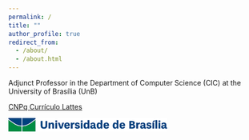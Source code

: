 ```yaml
---
permalink: /
title: ""
author_profile: true
redirect_from: 
  - /about/
  - /about.html
---
```



Adjunct Professor in the Department of Computer Science (CIC) at the University of Brasília (UnB) 

[CNPq Currículo Lattes](http://lattes.cnpq.br/1193412523364471)


![UnB](/images/as_comp_cor.gif)


<!-- Google Calendar Appointment Scheduling begin -->
<link href="https://calendar.google.com/calendar/scheduling-button-script.css" rel="stylesheet">
<script src="https://calendar.google.com/calendar/scheduling-button-script.js" async></script>
<script>
(function() {
  var target = document.currentScript;
  window.addEventListener('load', function() {
    calendar.schedulingButton.load({
      url: 'https://calendar.google.com/calendar/appointments/schedules/AcZssZ0djL1sh658QyZX7D1jUdKzSUQLiSGuOUpB4TMl1f0vmXRyzh_y0cYglLfqV5QNd0PKgQKuRIm-?gv=true',
      color: '#039BE5',
      label: 'Book an appointment',
      target,
    });
  });
})();
</script>
<!-- end Google Calendar Appointment Scheduling -->
